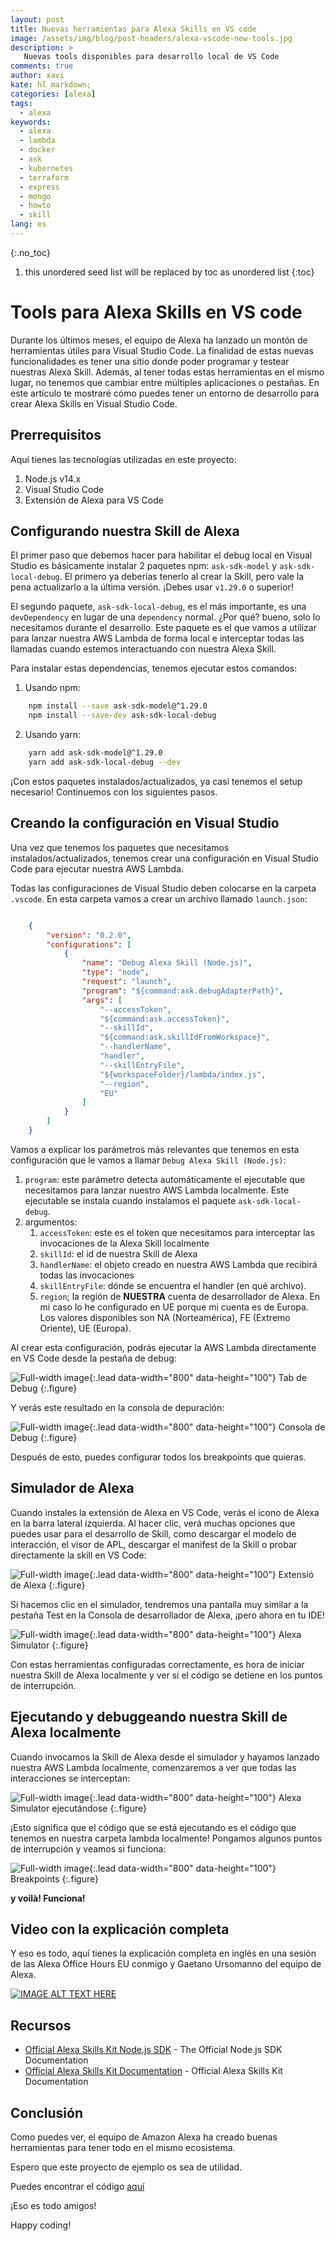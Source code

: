 ```yaml
---
layout: post
title: Nuevas herramientas para Alexa Skills en VS code
image: /assets/img/blog/post-headers/alexa-vscode-new-tools.jpg
description: >
   Nuevas tools disponibles para desarrollo local de VS Code
comments: true
author: xavi
kate: hl markdown;
categories: [alexa]
tags:
  - alexa
keywords:
  - alexa
  - lambda
  - docker
  - ask
  - kubernetes
  - terraform
  - express
  - mongo
  - howto
  - skill
lang: es
---
```

{:.no_toc}
1. this unordered seed list will be replaced by toc as unordered list
{:toc}

# Tools para Alexa Skills en VS code

Durante los últimos meses, el equipo de Alexa ha lanzado un montón de herramientas útiles para Visual Studio Code. La finalidad de estas nuevas funcionalidades es tener una sitio donde poder programar y testear nuestras Alexa Skill. Además, al tener todas estas herramientas en el mismo lugar, no tenemos que cambiar entre múltiples aplicaciones o pestañas. En este artículo te mostraré cómo puedes tener un entorno de desarrollo para crear Alexa Skills en Visual Studio Code.

## Prerrequisitos

Aquí tienes las tecnologías utilizadas en este proyecto:
1. Node.js v14.x
2. Visual Studio Code
3. Extensión de Alexa para VS Code

## Configurando nuestra Skill de Alexa

El primer paso que debemos hacer para habilitar el debug local en Visual Studio es básicamente instalar 2 paquetes npm: `ask-sdk-model` y `ask-sdk-local-debug`. El primero ya deberías tenerlo al crear la Skill, pero vale la pena actualizarlo a la última versión. ¡Debes usar `v1.29.0` o superior!

El segundo paquete, `ask-sdk-local-debug`, es el más importante, es una `devDependency` en lugar de una `dependency` normal. ¿Por qué? bueno, solo lo necesitamos durante el desarrollo. Este paquete es el que vamos a utilizar para lanzar nuestra AWS Lambda de forma local e interceptar todas las llamadas cuando estemos interactuando con nuestra Alexa Skill.

Para instalar estas dependencias, tenemos ejecutar estos comandos:
1. Usando npm:
~~~bash
    npm install --save ask-sdk-model@^1.29.0
    npm install --save-dev ask-sdk-local-debug
~~~
2. Usando yarn:
~~~bash
    yarn add ask-sdk-model@^1.29.0
    yarn add ask-sdk-local-debug --dev
~~~

¡Con estos paquetes instalados/actualizados, ya casi tenemos el setup necesario! Continuemos con los siguientes pasos.

## Creando la configuración en Visual Studio

Una vez que tenemos los paquetes que necesitamos instalados/actualizados, tenemos crear una configuración en Visual Studio Code para ejecutar nuestra AWS Lambda.

Todas las configuraciones de Visual Studio deben colocarse en la carpeta `.vscode`. En esta carpeta vamos a crear un archivo llamado `launch.json`:

~~~json

    {
        "version": "0.2.0",
        "configurations": [
            {
                "name": "Debug Alexa Skill (Node.js)",
                "type": "node",
                "request": "launch",
                "program": "${command:ask.debugAdapterPath}",
                "args": [
                    "--accessToken",
                    "${command:ask.accessToken}",
                    "--skillId",
                    "${command:ask.skillIdFromWorkspace}",
                    "--handlerName",
                    "handler",
                    "--skillEntryFile",
                    "${workspaceFolder}/lambda/index.js",
                    "--region",
                    "EU"
                ]
            }
        ]
    }

~~~

Vamos a explicar los parámetros más relevantes que tenemos en esta configuración que le vamos a llamar `Debug Alexa Skill (Node.js)`:
1. `program`: este parámetro detecta automáticamente el ejecutable que necesitamos para lanzar nuestro AWS Lambda localmente. Este ejecutable se instala cuando instalamos el paquete `ask-sdk-local-debug`.
2. argumentos:
    1. `accessToken`: este es el token que necesitamos para interceptar las invocaciones de la Alexa Skill localmente
    2. `skillId`: el id de nuestra Skill de Alexa
    3. `handlerName`: el objeto creado en nuestra AWS Lambda que recibirá todas las invocaciones
    4. `skillEntryFile`: dónde se encuentra el handler (en qué archivo).
    5. `region`; la región de **NUESTRA** cuenta de desarrollador de Alexa. En mi caso lo he configurado en UE porque mi cuenta es de Europa. Los valores disponibles son NA (Norteamérica), FE (Extremo Oriente), UE (Europa).

Al crear esta configuración, podrás ejecutar la AWS Lambda directamente en VS Code desde la pestaña de debug:

![Full-width image](/assets/img/blog/tutorials/alexa-vscode-new-tools/debug-tap.png){:.lead data-width="800" data-height="100"}
Tab de Debug
  {:.figure}


Y verás este resultado en la consola de depuración:

![Full-width image](/assets/img/blog/tutorials/alexa-vscode-new-tools/debug-console.png){:.lead data-width="800" data-height="100"}
Consola de Debug
  {:.figure}

Después de esto, puedes configurar todos los breakpoints que quieras.

## Simulador de Alexa

Cuando instales la extensión de Alexa en VS Code, verás el icono de Alexa en la barra lateral izquierda. Al hacer clic, verá muchas opciones que puedes usar para el desarrollo de Skill, como descargar el modelo de interacción, el visor de APL, descargar el manifest de la Skill o probar directamente la skill en VS Code:

![Full-width image](/assets/img/blog/tutorials/alexa-vscode-new-tools/alexa-extension.png){:.lead data-width="800" data-height="100"}
Extensió de Alexa
  {:.figure}

Si hacemos clic en el simulador, tendremos una pantalla muy similar a la pestaña Test en la Consola de desarrollador de Alexa, ¡pero ahora en tu IDE!

![Full-width image](/assets/img/blog/tutorials/alexa-vscode-new-tools/simulator.png){:.lead data-width="800" data-height="100"}
Alexa Simulator
  {:.figure}

Con estas herramientas configuradas correctamente, es hora de iniciar nuestra Skill de Alexa localmente y ver si el código se detiene en los puntos de interrupción.

## Ejecutando y debuggeando nuestra Skill de Alexa localmente

Cuando invocamos la Skill de Alexa desde el simulador y hayamos lanzado nuestra AWS Lambda localmente, comenzaremos a ver que todas las interacciones se interceptan:

![Full-width image](/assets/img/blog/tutorials/alexa-vscode-new-tools/image.png){:.lead data-width="800" data-height="100"}
Alexa Simulator ejecutándose
  {:.figure}

¡Esto significa que el código que se está ejecutando es el código que tenemos en nuestra carpeta lambda localmente! Pongamos algunos puntos de interrupción y veamos si funciona:

![Full-width image](/assets/img/blog/tutorials/alexa-vscode-new-tools/breakpoints.png){:.lead data-width="800" data-height="100"}
Breakpoints
  {:.figure}

**y voilà! Funciona!**

## Video con la explicación completa

Y eso es todo, aquí tienes la explicación completa en inglés en una sesión de las Alexa Office Hours EU conmigo y Gaetano Ursomanno del equipo de Alexa.

[![IMAGE ALT TEXT HERE](https://img.youtube.com/vi/9g1grjLBZOc/0.jpg)](https://www.youtube.com/watch?v=9g1grjLBZOc)


## Recursos
* [Official Alexa Skills Kit Node.js SDK](https://www.npmjs.com/package/ask-sdk) - The Official Node.js SDK Documentation
* [Official Alexa Skills Kit Documentation](https://developer.amazon.com/docs/ask-overviews/build-skills-with-the-alexa-skills-kit.html) - Official Alexa Skills Kit Documentation

## Conclusión 

Como puedes ver, el equipo de Amazon Alexa ha creado buenas herramientas para tener todo en el mismo ecosistema.

Espero que este proyecto de ejemplo os sea de utilidad.

Puedes encontrar el código [aquí](https://github.com/xavidop/alexa-helloworld-new-vscode-config)

¡Eso es todo amigos!

Happy coding!
